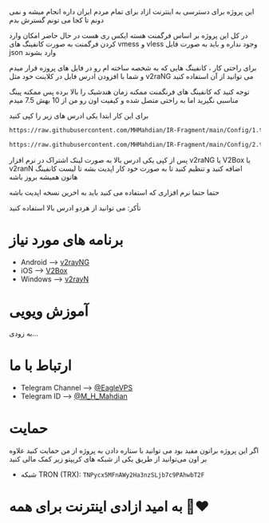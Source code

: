 

این پروژه برای دسترسی به اینترنت ازاد برای تمام مردم ایران داره انجام میشه و نمی دونم تا کجا می تونم گسترش بدم 

در کل این پروژه بر اساس فرگمنت هسته ایکس ری هست در حال حاضر امکان وارد کردن فرگمنت به صورت کانفینگ های vmess و vless وجود نداره و باید به صورت فایل json وارد بشوند

برای راحتی کار ، کانفینگ هایی که به شخصه ساخته ام رو در فایل های پروزه قرار میدم و شما با افزودن ادرس فایل در کلاینت خود مثل v2raNG می توانید از آن استفاده کنید

توجه کنید که کانفینگ های فرنگمنت ممکنه زمان هندشیک را بالا برده پس ممکنه پینگ مناسبی نگیرید اما به راحتی متصل شده و کیفیت اون رو من از 10 بهش 7.5 میدم

برای این کار ابتدا یکی ادرس های زیر را کپی کنید



```bash
https://raw.githubusercontent.com/MHMahdian/IR-Fragment/main/Config/1.txt
```
```bash
https://raw.githubusercontent.com/MHMahdian/IR-Fragment/main/Config/2.txt
```

پس از کپی یکی ادرس بالا به صورت لینک اشتراک در نرم افزار v2raNG یا V2Box یا v2ranN اضافه کنید و تنظیم کنید تا به صورت خود کار اپدیت بشه تا لیست کانفینگ هاتون همیشه بروز باشه

حتما حتما نرم افزاری که استفاده می کنید باید به اخرین نسخه اپدیت باشه

تأکر: می توانید از هردو ادرس بالا استفاده کنید 



# برنامه های مورد نیاز
- Android --> [v2rayNG](https://github.com/2dust/v2rayNG/releases/download/1.8.15/v2rayNG_1.8.15.apk)
- iOS --> [V2Box](https://apps.apple.com/us/app/v2box-v2ray-client/id6446814690)
- Windows --> [v2rayN](https://github.com/2dust/v2rayN/releases/download/6.33/v2rayN-With-Core.zip)

# آموزش ویویی
 به زودی...
 # ارتباط با ما
 - Telegram Channel --> [@EagleVPS](https://t.me/EagleVPS)
 - Telegram ID --> [@M_H_Mahdian](https://t.me/M_H_Maqhdian)

# حمایت
اگر این پروژه براتون مفید بود می توانید با ستاره دادن به پروژه از من حمایت کنید علاوه بر اون می‌توانید از طریق یکی از شبکه های کریپتو زیر کمک مالی کنید

- شبکه TRON (TRX): `TNPycx5MFnAWy2Ha3nzSLjb7c9PAhwbT2F`

 
# به امید ازادی اینترنت برای همه ❤️‍🔥
